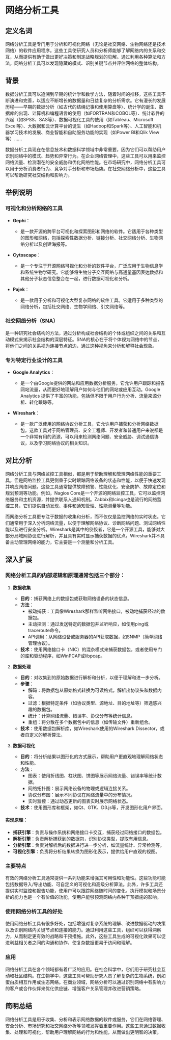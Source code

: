# 网络分析工具

## 定义名词

网络分析工具是专门用于分析和可视化网络（无论是社交网络、生物网络还是技术网络）的软件应用程序。这些工具使研究人员和分析师能够了解网络内的关系和交互，从而提供有助于做出更好决策和制定战略规划的见解。通过利用各种算法和方法，网络分析工具可以发现隐藏的模式、识别关键节点并评估网络的整体结构。

## 背景

数据分析工具可以追溯到早期的统计学和数学方法，随着时间的推移，这些工具不断演进和完善，以适应不断增长的数据量和日益复杂的分析需求。它有漫长的发展历程——早期的数据分析（如古代的结绳记事和使用算盘等）、统计学的诞生、数据库的出现、计算机和编程语言的使用（如FORTRAN和COBOL等）、统计软件的兴起（如SPSS、SAS等）、数据可视化工具的使用（如Tableau、Microsoft Excel等）、大数据和云计算平台的诞生（如Hadoop和Spark等）、人工智能和机器学习技术的发展、商业智能和自助服务功能的实现（如Power BI和Qlik View等）......

数据分析工具现在在信息技术和数据科学领域中非常重要，因为它们可以帮助用户识别网络中的模式、趋势和异常行为。在企业网络管理中，这些工具可以用来监控网络流量、检测潜在的安全威胁和优化网络性能。在市场研究中，网络分析工具可以用于分析消费者行为、竞争对手分析和市场趋势。在社交网络分析中，这些工具可以帮助研究社交结构和影响力。

## 举例说明

### 可视化和分析网络的工具

- **Gephi**：
  - 是一款开源的跨平台可视化和探索图形和网络的软件。它适用于各种类型的图形和网络，包括探索性数据分析、链接分析、社交网络分析、生物网络分析以及创建海报等。

- **Cytoscape**：
  - 是一个专注于开源网络可视化和分析的软件平台，广泛应用于生物信息学和系统生物学研究。它能够将生物分子交互网络与高通量基因表达数据和其他分子状态信息整合在一起，进行数据可视化和分析。

- **Pajek**：
  - 是一款用于分析和可视化大型复杂网络的软件工具。它适用于多种类型的网络分析，包括社交网络、生物学网络、引文网络等。

### 社交网络分析（SNA）

是一种研究社会结构的方法，通过分析构成社会结构的个体或组织之间的关系和互动模式来揭示社会结构的深层特征。SNA的核心在于将个体视为网络中的节点，将他们之间的关系视为连接节点的边，通过这种视角来分析和解释社会现象。

### 专为特定行业设计的工具

- **Google Analytics**：
  - 是一个由Google提供的网站和应用数据分析服务，它允许用户跟踪和报告网站流量，从而更好地理解用户如何与他们的网站或应用互动。Google Analytics 提供了丰富的功能，包括但不限于用户行为分析、流量来源分析、转化跟踪等。

- **Wireshark**：
  - 是一款广泛使用的网络协议分析工具，它允许用户捕获和分析网络数据包。这款工具对于网络管理员、安全工程师、开发者和普通用户来说都是一个非常有用的资源，可以用来检测网络问题、安全威胁、调试通信协议，以及学习网络协议的相关知识。

## 对比分析

网络分析工具与网络监控工具相似，都是用于帮助理解和管理网络性能的重要工具，但是网络监控工具更侧重于实时跟踪网络设备的状态和性能，以便于快速发现并响应网络问题。这些工具通常提供故障预警、性能优化、安全防护、故障定位和规划预测等功能。例如，Nagios Core是一个开源的网络监控工具，它可以监控网络服务和主机资源，并提供联系人通知机制。Zabbix和Icinga也是流行的网络监控工具，它们提供自动发现、事件和通知管理、性能测量等功能。

而网络分析工具更专注于数据的收集和分析，而不仅仅是监控网络的实时状态。它们通常用于深入分析网络流量，以便于理解网络协议、诊断网络问题、测试网络性能以及进行安全分析。Wireshark是其中的佼佼者，它是一个开源工具，能够对大部分局域网协议进行解析，并且具有实时显示捕获数据的优点。Wireshark并不具备主动管理网络的能力，它主要是一个测量和分析工具。

## 深入扩展

### 网络分析工具的内部逻辑和原理通常包括三个部分：

1. **数据收集**

   - **目的**：捕获网络上的数据包或获取网络设备的状态信息。
   - **方法**：
     - 被动捕获：工具像Wireshark那样监听网络接口，被动地捕获经过的数据包。
     - 主动探测：通过发送特定的数据包并监听响应，如使用ping或traceroute命令。
     - API调用：从网络设备或服务器的API获取数据，如SNMP（简单网络管理协议）。
   - **技术**：使用网络接口卡（NIC）的混杂模式来捕获数据包，或者使用专门的库和驱动程序，如WinPCAP或libpcap。

2. **数据处理**

   - **目的**：对收集到的原始数据进行解析和分析，以便于理解和进一步分析。
   - **步骤**：
     - 解码：将数据包从原始格式转换为可读格式，解析出协议头和数据内容。
     - 过滤：根据特定条件（如协议类型、源地址、目的地址等）筛选感兴趣的数据包。
     - 统计：计算网络流量、错误率、协议分布等统计信息。
     - 重组：将分散在多个数据包中的信息（如传输文件）重新组合。
   - **技术**：使用数据包解析库，如Wireshark使用的Wireshark Dissector，或者自定义的解析算法。

3. **数据可视化**

   - **目的**：将分析结果以图形化的方式展示，帮助用户更直观地理解网络状态和性能。
   - **方法**：
     - 图表：使用折线图、柱状图、饼图等展示网络流量、错误率等统计数据。
     - 网络拓扑图：展示网络设备的物理或逻辑连接关系。
     - 协议分布图：展示不同协议在网络流量中的分布情况。
     - 实时监控：通过动态更新的图表实时展示网络状态。
   - **技术**：使用图形库和框架，如Qt、GTK、D3.js等，开发图形化用户界面。

#### 实现原理：

- **捕获引擎**：负责与操作系统和网络接口卡交互，捕获经过网络接口的数据包。
- **解析引擎**：负责解析捕获到的数据包，识别协议类型，提取有用信息。
- **分析引擎**：负责对解析后的数据进行进一步分析，如流量统计、异常检测等。
- **可视化引擎**：负责将分析结果转换为图形化表示，提供给用户直观的视图。

### 主要特点

有效的网络分析工具通常提供一系列功能来增强其可用性和功能性。这些功能可能包括数据导入/导出功能、可自定义的可视化和高级分析算法。此外，许多工具还提供实时监控和报告功能，使用户可以跟踪网络随时间的变化。执行模拟和场景分析的能力也是一个有价值的功能，使用户能够预测网络内各种干预措施的影响。

### 使用网络分析工具的好处

使用网络分析工具有很多好处，包括增强对复杂系统的理解、改进数据驱动的决策以及识别网络内关键节点和连接的能力。通过利用这些工具，组织可以获得洞察力，从而制定更有效的战略和干预措施。此外，这些工具生成的可视化效果可以促进利益相关者之间的沟通和协作，使复杂数据更易于访问和理解。

### 应用

网络分析工具在各个领域都有着广泛的应用。在社会科学中，它们用于研究社会互动和社区结构。在生物学中，这些工具可帮助研究人员了解复杂的生物系统，例如蛋白质相互作用或生态网络。在商业领域，网络分析可以通过识别网络中有影响力的客户或合作伙伴来优化供应链、增强客户关系管理并改进营销策略。

## 简明总结

网络分析工具是用于收集、分析和表示网络数据的软件或服务，它们在网络管理、安全分析、市场研究和社交网络分析等领域发挥着重要作用。这些工具通过数据收集、处理和可视化，帮助用户理解网络的行为和性能，从而做出更明智的决策。
